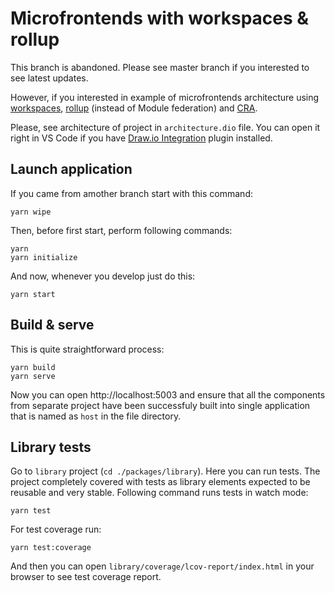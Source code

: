 # Microfrontends with workspaces & rollup
This branch is abandoned. Please see master branch if you interested to see latest updates.

However, if you interested in example of microfrontends architecture using [workspaces](https://classic.yarnpkg.com/lang/en/docs/workspaces/), [rollup](https://rollupjs.org/) (instead of Module federation) and [CRA](https://create-react-app.dev/).

Please, see architecture of project in `architecture.dio` file. You can open it right in VS Code if you have [Draw.io Integration](https://marketplace.visualstudio.com/items?itemName=hediet.vscode-drawio) plugin installed.

## Launch application

If you came from amother branch start with this command:
```
yarn wipe
```
Then, before first start, perform following commands:
```
yarn
yarn initialize
```
And now, whenever you develop just do this:
```
yarn start
```

## Build & serve
This is quite straightforward process:
```
yarn build
yarn serve
```
Now you can open http://localhost:5003 and ensure that all the components from separate project have been successfuly built into single application that is named as `host` in the file directory.

## Library tests
Go to `library` project (`cd ./packages/library`). Here you can run tests. The project completely covered with tests as library elements expected to be reusable and very stable.
Following command runs tests in watch mode:
```
yarn test
```
For test coverage run:
```
yarn test:coverage
```
And then you can open `library/coverage/lcov-report/index.html` in your browser to see test coverage report.